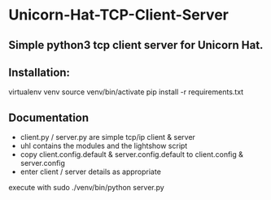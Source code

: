 # **Unicorn-Hat-TCP-Client-Server**

## Simple python3 tcp client server for Unicorn Hat. 

## Installation:

virtualenv venv
source venv/bin/activate
pip install -r requirements.txt

## Documentation

- client.py / server.py are simple tcp/ip client & server
- uhl contains the modules and the lightshow script
- copy client.config.default & server.config.default to client.config & server.config
- enter client / server details as appropriate

execute with sudo ./venv/bin/python server.py
